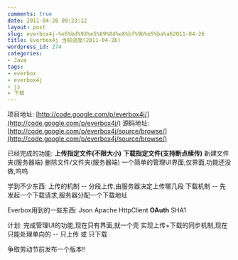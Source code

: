```yaml
---
comments: true
date: 2011-04-26 09:23:12
layout: post
slug: everbox4j-%e5%bd%93%e5%89%8d%e8%bf%9b%e5%ba%a62011-04-26
title: Everbox4j 当前进度(2011-04-26)
wordpress_id: 274
categories:
- Java
tags:
- everbox
- everbox4j
- js
- 下载
---
```


项目地址: [http://code.google.com/p/everbox4j/](http://code.google.com/p/everbox4j/)
源码地址: [http://code.google.com/p/everbox4j/source/browse/](http://code.google.com/p/everbox4j/source/browse/)

已经完成的功能:
    **上传指定文件(不限大小)**
    **下载指定文件(支持断点续传)**
    新建文件夹(服务器端)
    删除文件/文件夹(服务器端)
    一个简单的管理UI界面,仅界面,功能还没做,呜呜

学到不少东西:
    上传的机制 -- 分段上传,由服务器决定上传哪几段
    下载机制 -- 先发起一个下载请求,服务器分配一个下载地址

Everbox用到的一些东西:
    Json
    Apache HttpClient
    **OAuth**
    SHA1

计划:
    完成管理UI的功能,现在只有界面,就一个壳
    实现上传+下载的同步机制,现在只能处理单向的 -- 只上传 或 只下载

争取劳动节前发布一个版本!!
